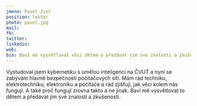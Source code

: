 ```yaml
---
jmeno: Pavel Jisl
position: lektor
photo: pavel.jpg
mail: 
fb: 
twitter: 
linkedin: 
web: 
bio: Baví mě vysvětlovat věci dětem a předávat jim své znalosti a zkušenosti.
---
```

Vystudoval jsem kybernetiku s umělou inteligenci na ČVUT a nyní se zabývám hlavně bezpečností počítačových sítí. Mám rád techniku, elektrotechniku, elektroniku a počítače a rád zjišťuji, jak věci kolem nás fungují. A také proč fungují zrovna takto a ne jinak. Baví mě vysvětlovat to dětem a předávat jim své znalosti a zkušenosti.